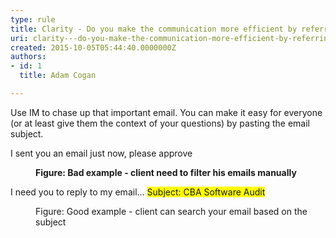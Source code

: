 ```yaml
---
type: rule
title: Clarity - Do you make the communication more efficient by referring back to a subject of an email?
uri: clarity---do-you-make-the-communication-more-efficient-by-referring-back-to-a-subject-of-an-email
created: 2015-10-05T05:44:40.0000000Z
authors:
- id: 1
  title: Adam Cogan

---
```




<span class='intro'> Use IM to chase up that important email. You can make it easy for everyone (or at least give them the context of your questions) by pasting the email subject.​<br><p class="ssw15-rteElement-GreyBox">​I sent you an email just now, please approve<br></p><div><dd class="ssw15-rteElement-FigureBad">​​​​​<strong>Figure&#58; Bad example - client need to filter his emails manually</strong><br></dd><p class="ssw15-rteElement-GreyBox">​​I need you to reply to my email... <span style="background-color&#58;#ffff00;">Subject&#58; CBA Software Audit​​​</span><br></p><dd class="ssw15-rteElement-FigureGood">​Figure&#58; Good example - client can search your email based on the subject​<br></dd></div> </span>




